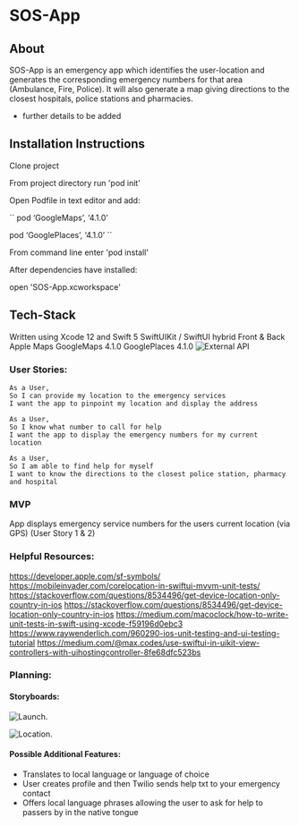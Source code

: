 # SOS-App

## About 
SOS-App is an emergency app which identifies the user-location and generates the corresponding emergency numbers for that area (Ambulance, Fire, Police). It will also generate a map giving directions to the closest hospitals, police stations and pharmacies. 

- further details to be added

## Installation Instructions

Clone project

From project directory run 'pod init'

Open Podfile in text editor and add:

``
pod ‘GoogleMaps’, ‘4.1.0’

pod ‘GooglePlaces’, ‘4.1.0’
``

From command line enter 'pod install'

After dependencies have installed:

open 'SOS-App.xcworkspace'

## Tech-Stack 
Written using Xcode 12 and Swift 5
SwiftUIKit / SwiftUI hybrid Front & Back
Apple Maps
GoogleMaps 4.1.0
GooglePlaces 4.1.0
![External API](https://github.com/BalestraPatrick/EmergencyAPI)

### User Stories:
```
As a User, 
So I can provide my location to the emergency services
I want the app to pinpoint my location and display the address

As a User, 
So I know what number to call for help
I want the app to display the emergency numbers for my current location

As a User, 
So I am able to find help for myself
I want to know the directions to the closest police station, pharmacy and hospital
```

### MVP
App displays emergency service numbers for the users current location (via GPS)
(User Story 1 & 2)

### Helpful Resources:

https://developer.apple.com/sf-symbols/
https://mobileinvader.com/corelocation-in-swiftui-mvvm-unit-tests/
https://stackoverflow.com/questions/8534496/get-device-location-only-country-in-ios
https://stackoverflow.com/questions/8534496/get-device-location-only-country-in-ios
https://medium.com/macoclock/how-to-write-unit-tests-in-swift-using-xcode-f59196d0ebc3
https://www.raywenderlich.com/960290-ios-unit-testing-and-ui-testing-tutorial
https://medium.com/@max.codes/use-swiftui-in-uikit-view-controllers-with-uihostingcontroller-8fe68dfc523bs

### Planning:
#### Storyboards:
![Launch](https://user-images.githubusercontent.com/71830424/105181474-c01c5f80-5b23-11eb-89b8-09ae50f3bef6.png).

![Location](https://user-images.githubusercontent.com/71830424/105181740-16899e00-5b24-11eb-938e-09bac2e1946b.png).

#### Possible Additional Features:
- Translates to local language or language of choice
- User creates profile and then Twilio sends help txt to your emergency contact
- Offers local language phrases allowing the user to ask for help to passers by in the native tongue

